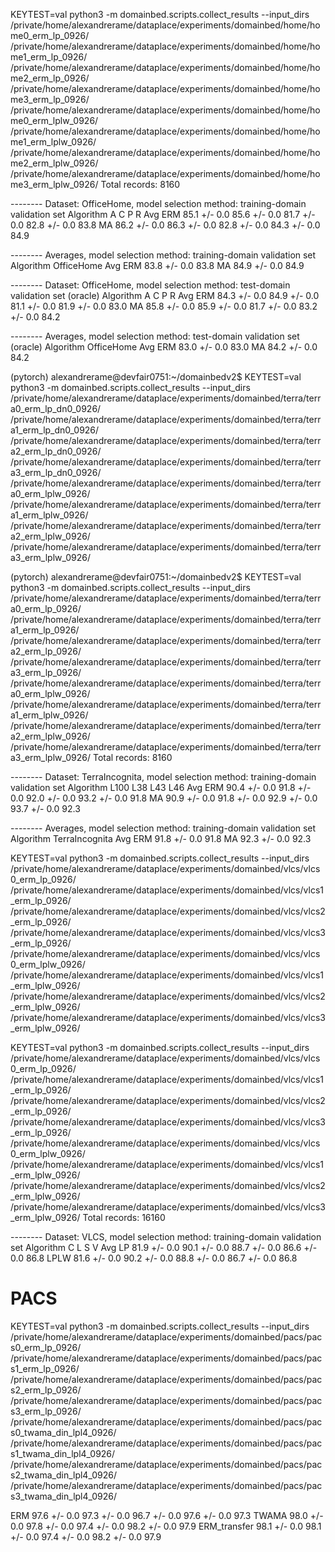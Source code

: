 KEYTEST=val python3 -m domainbed.scripts.collect_results --input_dirs /private/home/alexandrerame/dataplace/experiments/domainbed/home/home0_erm_lp_0926/ /private/home/alexandrerame/dataplace/experiments/domainbed/home/home1_erm_lp_0926/ /private/home/alexandrerame/dataplace/experiments/domainbed/home/home2_erm_lp_0926/ /private/home/alexandrerame/dataplace/experiments/domainbed/home/home3_erm_lp_0926/ /private/home/alexandrerame/dataplace/experiments/domainbed/home/home0_erm_lplw_0926/ /private/home/alexandrerame/dataplace/experiments/domainbed/home/home1_erm_lplw_0926/ /private/home/alexandrerame/dataplace/experiments/domainbed/home/home2_erm_lplw_0926/ /private/home/alexandrerame/dataplace/experiments/domainbed/home/home3_erm_lplw_0926/
Total records: 8160

-------- Dataset: OfficeHome, model selection method: training-domain validation set
Algorithm             A                     C                     P                     R                     Avg
ERM                   85.1 +/- 0.0          85.6 +/- 0.0          81.7 +/- 0.0          82.8 +/- 0.0          83.8
MA                    86.2 +/- 0.0          86.3 +/- 0.0          82.8 +/- 0.0          84.3 +/- 0.0          84.9

-------- Averages, model selection method: training-domain validation set
Algorithm                  OfficeHome                 Avg
ERM                        83.8 +/- 0.0               83.8
MA                         84.9 +/- 0.0               84.9

-------- Dataset: OfficeHome, model selection method: test-domain validation set (oracle)
Algorithm             A                     C                     P                     R                     Avg
ERM                   84.3 +/- 0.0          84.9 +/- 0.0          81.1 +/- 0.0          81.9 +/- 0.0          83.0
MA                    85.8 +/- 0.0          85.9 +/- 0.0          81.7 +/- 0.0          83.2 +/- 0.0          84.2

-------- Averages, model selection method: test-domain validation set (oracle)
Algorithm                  OfficeHome                 Avg
ERM                        83.0 +/- 0.0               83.0
MA                         84.2 +/- 0.0               84.2



(pytorch) alexandrerame@devfair0751:~/domainbedv2$ KEYTEST=val python3 -m domainbed.scripts.collect_results --input_dirs /private/home/alexandrerame/dataplace/experiments/domainbed/terra/terra0_erm_lp_dn0_0926/ /private/home/alexandrerame/dataplace/experiments/domainbed/terra/terra1_erm_lp_dn0_0926/ /private/home/alexandrerame/dataplace/experiments/domainbed/terra/terra2_erm_lp_dn0_0926/ /private/home/alexandrerame/dataplace/experiments/domainbed/terra/terra3_erm_lp_dn0_0926/ /private/home/alexandrerame/dataplace/experiments/domainbed/terra/terra0_erm_lplw_0926/ /private/home/alexandrerame/dataplace/experiments/domainbed/terra/terra1_erm_lplw_0926/ /private/home/alexandrerame/dataplace/experiments/domainbed/terra/terra2_erm_lplw_0926/ /private/home/alexandrerame/dataplace/experiments/domainbed/terra/terra3_erm_lplw_0926/

(pytorch) alexandrerame@devfair0751:~/domainbedv2$ KEYTEST=val python3 -m domainbed.scripts.collect_results --input_dirs /private/home/alexandrerame/dataplace/experiments/domainbed/terra/terra0_erm_lp_0926/ /private/home/alexandrerame/dataplace/experiments/domainbed/terra/terra1_erm_lp_0926/ /private/home/alexandrerame/dataplace/experiments/domainbed/terra/terra2_erm_lp_0926/ /private/home/alexandrerame/dataplace/experiments/domainbed/terra/terra3_erm_lp_0926/ /private/home/alexandrerame/dataplace/experiments/domainbed/terra/terra0_erm_lplw_0926/ /private/home/alexandrerame/dataplace/experiments/domainbed/terra/terra1_erm_lplw_0926/ /private/home/alexandrerame/dataplace/experiments/domainbed/terra/terra2_erm_lplw_0926/ /private/home/alexandrerame/dataplace/experiments/domainbed/terra/terra3_erm_lplw_0926/
Total records: 8160

-------- Dataset: TerraIncognita, model selection method: training-domain validation set
Algorithm             L100                  L38                   L43                   L46                   Avg
ERM                   90.4 +/- 0.0          91.8 +/- 0.0          92.0 +/- 0.0          93.2 +/- 0.0          91.8
MA                    90.9 +/- 0.0          91.8 +/- 0.0          92.9 +/- 0.0          93.7 +/- 0.0          92.3

-------- Averages, model selection method: training-domain validation set
Algorithm                  TerraIncognita             Avg
ERM                        91.8 +/- 0.0               91.8
MA                         92.3 +/- 0.0               92.3



KEYTEST=val python3 -m domainbed.scripts.collect_results --input_dirs /private/home/alexandrerame/dataplace/experiments/domainbed/vlcs/vlcs0_erm_lp_0926/ /private/home/alexandrerame/dataplace/experiments/domainbed/vlcs/vlcs1_erm_lp_0926/ /private/home/alexandrerame/dataplace/experiments/domainbed/vlcs/vlcs2_erm_lp_0926/ /private/home/alexandrerame/dataplace/experiments/domainbed/vlcs/vlcs3_erm_lp_0926/ /private/home/alexandrerame/dataplace/experiments/domainbed/vlcs/vlcs0_erm_lplw_0926/ /private/home/alexandrerame/dataplace/experiments/domainbed/vlcs/vlcs1_erm_lplw_0926/ /private/home/alexandrerame/dataplace/experiments/domainbed/vlcs/vlcs2_erm_lplw_0926/ /private/home/alexandrerame/dataplace/experiments/domainbed/vlcs/vlcs3_erm_lplw_0926/

KEYTEST=val python3 -m domainbed.scripts.collect_results --input_dirs /private/home/alexandrerame/dataplace/experiments/domainbed/vlcs/vlcs0_erm_lp_0926/ /private/home/alexandrerame/dataplace/experiments/domainbed/vlcs/vlcs1_erm_lp_0926/ /private/home/alexandrerame/dataplace/experiments/domainbed/vlcs/vlcs2_erm_lp_0926/ /private/home/alexandrerame/dataplace/experiments/domainbed/vlcs/vlcs3_erm_lp_0926/ /private/home/alexandrerame/dataplace/experiments/domainbed/vlcs/vlcs0_erm_lplw_0926/ /private/home/alexandrerame/dataplace/experiments/domainbed/vlcs/vlcs1_erm_lplw_0926/ /private/home/alexandrerame/dataplace/experiments/domainbed/vlcs/vlcs2_erm_lplw_0926/ /private/home/alexandrerame/dataplace/experiments/domainbed/vlcs/vlcs3_erm_lplw_0926/
Total records: 16160

-------- Dataset: VLCS, model selection method: training-domain validation set
Algorithm             C                     L                     S                     V                     Avg
LP                   81.9 +/- 0.0          90.1 +/- 0.0          88.7 +/- 0.0          86.6 +/- 0.0          86.8
LPLW                    81.6 +/- 0.0          90.2 +/- 0.0          88.8 +/- 0.0          86.7 +/- 0.0          86.8



# PACS

KEYTEST=val python3 -m domainbed.scripts.collect_results --input_dirs /private/home/alexandrerame/dataplace/experiments/domainbed/pacs/pacs0_erm_lp_0926/ /private/home/alexandrerame/dataplace/experiments/domainbed/pacs/pacs1_erm_lp_0926/ /private/home/alexandrerame/dataplace/experiments/domainbed/pacs/pacs2_erm_lp_0926/ /private/home/alexandrerame/dataplace/experiments/domainbed/pacs/pacs3_erm_lp_0926/ /private/home/alexandrerame/dataplace/experiments/domainbed/pacs/pacs0_twama_din_lpl4_0926/ /private/home/alexandrerame/dataplace/experiments/domainbed/pacs/pacs1_twama_din_lpl4_0926/ /private/home/alexandrerame/dataplace/experiments/domainbed/pacs/pacs2_twama_din_lpl4_0926/ /private/home/alexandrerame/dataplace/experiments/domainbed/pacs/pacs3_twama_din_lpl4_0926/

ERM                   97.6 +/- 0.0          97.3 +/- 0.0          96.7 +/- 0.0          97.6 +/- 0.0          97.3
TWAMA                 98.0 +/- 0.0          97.8 +/- 0.0          97.4 +/- 0.0          98.2 +/- 0.0          97.9
ERM_transfer                   98.1 +/- 0.0          98.1 +/- 0.0          97.4 +/- 0.0          98.2 +/- 0.0          97.9
